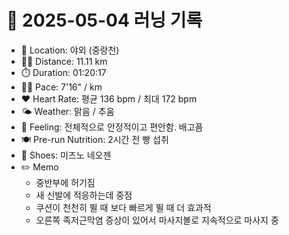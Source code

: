 # 📅 2025-05-04 러닝 기록

- 📍 Location: 야외 (중랑천)
- 🏃‍♂️ Distance: 11.11 km
- ⏱️ Duration: 01:20:17
- 🏃‍♂️ Pace: 7'16" / km
- ❤️ Heart Rate: 평균 136 bpm / 최대 172 bpm
- 🌤️ Weather: 맑음 / 추움
- 🧠 Feeling: 전체적으로 안정적이고 편안함. 배고픔
- 🍽️ Pre-run Nutrition: 2시간 전 빵 섭취
- 👟 Shoes: 미즈노 네오젠
- ✏️ Memo
  - 중반부에 허기짐
  - 새 신발에 적응하는데 중점
  - 쿠션이 천천히 뛸 때 보다 빠르게 뛸 때 더 효과적
  - 오른쪽 족저근막염 증상이 있어서 마사지볼로 지속적으로 마사지 중
